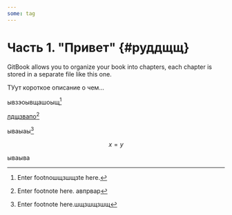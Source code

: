```yaml
---
some: tag
---
```


# Часть 1. "Привет" {#руддщщ}

GitBook allows you to organize your book into chapters, each chapter is stored in a separate file like this one.

ТУут короткое описание о чем...

ывзэоывщашоыщ[^2]

[лдщзвапо](/README.md)[^1]

ываыаы[^3]


$$
x = y
$$


ываыва

[^1]: Enter footnote here. авпрвар

[^2]: Enter footnoшщзшщзte here.

[^3]: Enter footnote here.шщзшщзшщ

